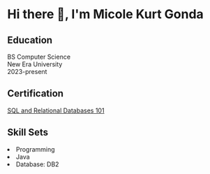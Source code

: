 <h1>Hi there 👋, I'm Micole Kurt Gonda</h1> 

<h2>Education</h2>
<p></p>BS Computer Science
<br>New Era University
<br>2023-present

<h2>Certification</h2>
<a href="https://courses.cognitiveclass.ai/certificates/4e4c7dc978fa4d9ca4a74211e034b51e">SQL and Relational Databases 101</a>

<h2>Skill Sets</h2>

  <li>Programming</li>
  <li>Java</li>
  <li>Database: DB2</li>
</ul>
